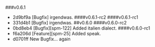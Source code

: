 ###v0.6.1
* 2d9bf9a [Bugfix] irgendwas.
####v0.6.1-rc2
####v0.6.1-rc1
* 331d4b1 [Bugfix] irgendwas.
##v0.6.0
####v0.6.0-rc2
* 0bd8eb4 [Bugfix][spm-122] Added italien dialect.
####v0.6.0-rc1
* f6a206d [Feature][spm-25] Added speak.
* d0701ff New Bugfix... again
